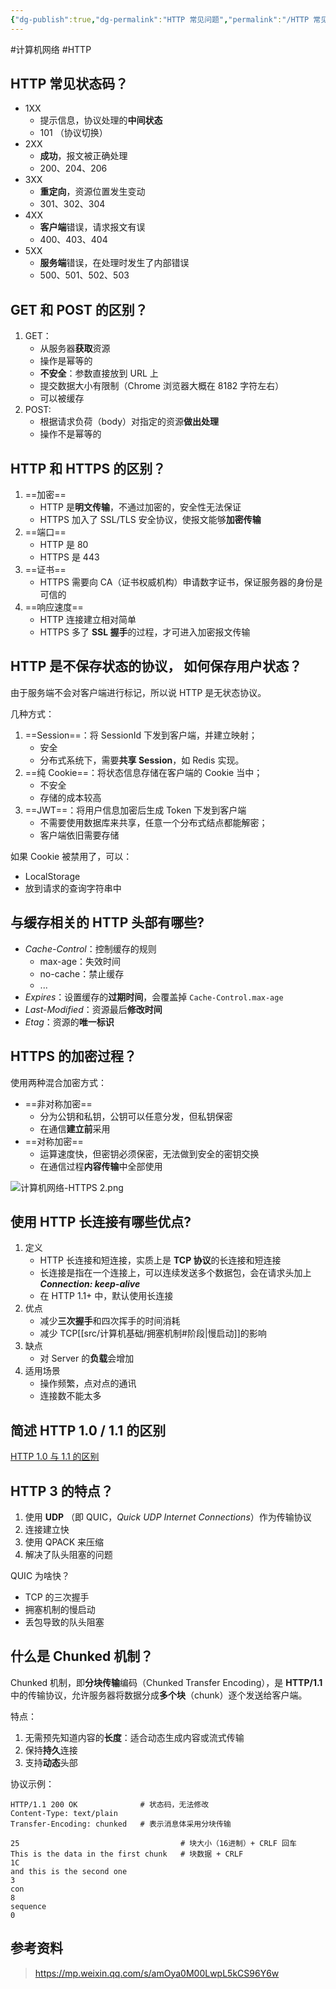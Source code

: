 ```yaml
---
{"dg-publish":true,"dg-permalink":"HTTP 常见问题","permalink":"/HTTP 常见问题/"}
---
```



#计算机网络 #HTTP

## HTTP 常见状态码？

- 1XX
	- 提示信息，协议处理的**中间状态**
	- 101 （协议切换）
- 2XX
	- **成功**，报文被正确处理
	- 200、204、206
- 3XX
	- **重定向**，资源位置发生变动
	- 301、302、304
- 4XX
	- **客户端**错误，请求报文有误
	- 400、403、404
- 5XX
	- **服务端**错误，在处理时发生了内部错误
	- 500、501、502、503

## GET 和 POST 的区别？

1. GET：
	- 从服务器**获取**资源
	- 操作是幂等的
	- **不安全**：参数直接放到 URL 上
	- 提交数据大小有限制（Chrome 浏览器大概在 8182 字符左右）
	- 可以被缓存
2. POST:
	- 根据请求负荷（body）对指定的资源**做出处理**
	- 操作不是幂等的

## HTTP 和 HTTPS 的区别？

1. ==加密==
	- HTTP 是**明文传输**，不通过加密的，安全性无法保证
	- HTTPS 加入了 SSL/TLS 安全协议，使报文能够**加密传输**
2. ==端口==
	- HTTP 是 80
	- HTTPS 是 443
3. ==证书==
	- HTTPS 需要向 CA（证书权威机构）申请数字证书，保证服务器的身份是可信的
4. ==响应速度==
	- HTTP 连接建立相对简单
	- HTTPS 多了 **SSL 握手**的过程，才可进入加密报文传输

## HTTP 是不保存状态的协议， 如何保存用户状态？

由于服务端不会对客户端进行标记，所以说 HTTP 是无状态协议。

几种方式：
1. ==Session==：将 SessionId 下发到客户端，并建立映射；
	- 安全
	- 分布式系统下，需要**共享  Session**，如 Redis 实现。
2. ==纯 Cookie==：将状态信息存储在客户端的 Cookie 当中；
	- 不安全
	- 存储的成本较高
3. ==JWT==：将用户信息加密后生成 Token 下发到客户端
	- 不需要使用数据库来共享，任意一个分布式结点都能解密；
	- 客户端依旧需要存储

如果 Cookie 被禁用了，可以：
- LocalStorage
- 放到请求的查询字符串中

## 与缓存相关的 HTTP 头部有哪些?

- *Cache-Control*：控制缓存的规则
	- max-age：失效时间
	- no-cache：禁止缓存
	- ...
- *Expires*：设置缓存的**过期时间**，会覆盖掉 `Cache-Control.max-age`
- *Last-Modified*：资源最后**修改时间**
- *Etag*：资源的**唯一标识**

## HTTPS 的加密过程？

使用两种混合加密方式：
- ==非对称加密==
	- 分为公钥和私钥，公钥可以任意分发，但私钥保密
	- 在通信**建立前**采用
- ==对称加密==
	- 运算速度快，但密钥必须保密，无法做到安全的密钥交换
	- 在通信过程**内容传输**中全部使用

![计算机网络-HTTPS 2.png](/img/user/attachments/images/%E8%AE%A1%E7%AE%97%E6%9C%BA%E7%BD%91%E7%BB%9C-HTTPS%202.png)

## 使用 HTTP 长连接有哪些优点?

1. 定义
	- HTTP 长连接和短连接，实质上是 **TCP 协议**的长连接和短连接
	- 长连接是指在一个连接上，可以连续发送多个数据包，会在请求头加上 ***Connection: keep-alive***
	- 在 HTTP 1.1+ 中，默认使用长连接
2. 优点
	- 减少**三次握手**和四次挥手的时间消耗
	- 减少 TCP[[src/计算机基础/拥塞机制#阶段\|慢启动]]的影响
3. 缺点
	- 对 Server 的**负载**会增加
4. 适用场景
	- 操作频繁，点对点的通讯
	- 连接数不能太多

## 简述 HTTP 1.0 / 1.1 的区别

[HTTP 1.0 与 1.1 的区别](HTTP%201.0%20与%201.1%20的区别.md)

## HTTP 3 的特点？

1. 使用 **UDP** （即 QUIC，*Quick UDP Internet Connections*）作为传输协议
2. 连接建立快
3. 使用 QPACK 来压缩
4. 解决了队头阻塞的问题

QUIC 为啥快？

- TCP 的三次握手
- 拥塞机制的慢启动
- 丢包导致的队头阻塞

## 什么是 Chunked 机制？

Chunked 机制，即**分块传输**编码（Chunked Transfer Encoding），是 **HTTP/1.1**中的传输协议，允许服务器将数据分成**多个块**（chunk）逐个发送给客户端。

特点：
1. 无需预先知道内容的**长度**：适合动态生成内容或流式传输
2. 保持**持久**连接
3. 支持**动态**头部

协议示例：

```shell
HTTP/1.1 200 OK              # 状态码，无法修改
Content-Type: text/plain
Transfer-Encoding: chunked   # 表示消息体采用分块传输

25                                    # 块大小（16进制）+ CRLF 回车
This is the data in the first chunk   # 块数据 + CRLF
1C
and this is the second one
3
con
8
sequence
0
```


## 参考资料

> https://mp.weixin.qq.com/s/amOya0M00LwpL5kCS96Y6w